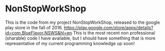 # NonStopWorkShop

This is the code from my project NonStopWorkShop, released to the google play store in the fall of 2016.
https://play.google.com/store/apps/details?id=com.BlueFlavor.NSWS&hl=en
This is the most recent non professional (sharable) code I have available, but I should have something that is more representative of my current programming knowledge up soon!